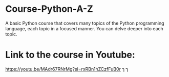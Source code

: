 # Course-Python-A-Z
A basic Python course that covers many topics of the Python programming language, each topic in a focused manner. 
You can delve deeper into each topic.

# Link to the course in Youtube:
https://youtu.be/MAdr67RNrMg?si=rxRBn1hZCzfFuB0r
ך
ך
